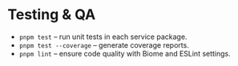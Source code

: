 # Testing & QA

- `pnpm test` – run unit tests in each service package.
- `pnpm test --coverage` – generate coverage reports.
- `pnpm lint` – ensure code quality with Biome and ESLint settings.
